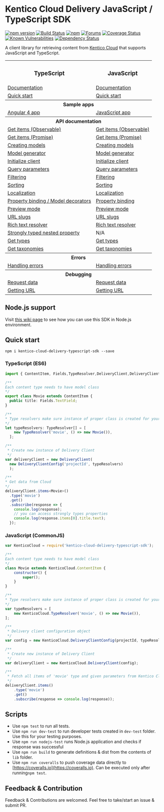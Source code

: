 # Kentico Cloud Delivery JavaScript / TypeScript SDK

[![npm version](https://badge.fury.io/js/kentico-cloud-delivery-typescript-sdk.svg)](https://www.npmjs.com/package/kentico-cloud-delivery-typescript-sdk)
[![Build Status](https://api.travis-ci.org/Enngage/KenticoCloudDeliveryTypeScriptSDK.svg?branch=master)](https://travis-ci.org/Enngage/KenticoCloudDeliveryTypeScriptSDK)
[![npm](https://img.shields.io/npm/dt/kentico-cloud-delivery-typescript-sdk.svg)](https://www.npmjs.com/package/kentico-cloud-delivery-typescript-sdk)
[![Forums](https://img.shields.io/badge/chat-on%20forums-orange.svg)](https://forums.kenticocloud.com)
[![Coverage Status](https://coveralls.io/repos/github/Enngage/KenticoCloudDeliveryTypeScriptSDK/badge.svg?branch=master)](https://coveralls.io/github/Enngage/KenticoCloudDeliveryTypeScriptSDK?branch=master)
[![Known Vulnerabilities](https://snyk.io/test/github/enngage/kenticoclouddeliverytypescriptsdk/badge.svg)](https://snyk.io/test/github/enngage/kenticoclouddeliverytypescriptsdk)
[![Dependency Status](https://dependencyci.com/github/Enngage/KenticoCloudDeliveryTypeScriptSDK/badge)](https://dependencyci.com/github/Enngage/KenticoCloudDeliveryTypeScriptSDK)

A client library for retrieving content from [Kentico Cloud](https://kenticocloud.com/) that supports JavaScript and TypeScript.

<table>
<tbody>
<tr>
<th><h3>TypeScript</h3></th><th><h3>JavaScript</h3></th>
</tr>
<tr>
<td><a href="https://github.com/Enngage/KenticoCloudDeliveryTypeScriptSDK/wiki/TypeScript-SDK">Documentation</a></td><td><a href="https://github.com/Enngage/KenticoCloudDeliveryTypeScriptSDK/wiki/JavaScript-SDK">Documentation</a></td>
</tr>
<tr>
<td><a href="https://github.com/Enngage/KenticoCloudDeliveryTypeScriptSDK/wiki/TypeScript-SDK#installation">Quick start</a></td><td><a href="https://github.com/Enngage/KenticoCloudDeliveryTypeScriptSDK/wiki/JavaScript-SDK#installation">Quick start</a></td>
</tr>
<tr>
<th colspan="2">Sample apps</th>
</tr>
<tr>
<td><a href="https://github.com/Enngage/KenticoCloudSampleAngularApp">Angular 4 app</a></td>
<td><a href="https://github.com/Enngage/KenticoCloudSampleJavascriptApp">JavaScript app</a></td>
</tr>
<tr>
<th colspan="2">API documentation</th>
</tr>
<tr>
<td><a href="https://github.com/Enngage/KenticoCloudDeliveryTypeScriptSDK/wiki/TypeScript-SDK#installation#getting-data-observable">Get items (Observable)</a></td><td><a href="https://github.com/Enngage/KenticoCloudDeliveryTypeScriptSDK/wiki/JavaScript-SDK#getting-data-observable">Get items (Observable)</a></td>
</tr>
<tr>
<td><a href="https://github.com/Enngage/KenticoCloudDeliveryTypeScriptSDK/wiki/TypeScript-SDK#getting-data-promise">Get items (Promise)</a></td><td><a href="https://github.com/Enngage/KenticoCloudDeliveryTypeScriptSDK/wiki/JavaScript-SDK#getting-data-promise">Get items (Promise)</a></td>
</tr>
<tr>
<td><a href="https://github.com/Enngage/KenticoCloudDeliveryTypeScriptSDK/wiki/TypeScript-SDK#creating-models">Creating models</a></td><td><a href="https://github.com/Enngage/KenticoCloudDeliveryTypeScriptSDK/wiki/JavaScript-SDK#creating-models">Creating models</a></td>
</tr>
<tr>
<td><a href="https://github.com/Enngage/KenticoCloudDeliveryTypeScriptSDK/wiki/TypeScript-SDK#dont-want-to-waste-time-creating-models-manually">Model generator</a></td><td><a href="https://github.com/Enngage/KenticoCloudDeliveryTypeScriptSDK/wiki/JavaScript-SDK#dont-want-to-waste-time-creating-models-manually">Model generator</a></td>
</tr>
<tr>
<td><a href="https://github.com/Enngage/KenticoCloudDeliveryTypeScriptSDK/wiki/TypeScript-SDK#initializing-deliveryclient">Initialize client</a></td><td><a href="https://github.com/Enngage/KenticoCloudDeliveryTypeScriptSDK/wiki/JavaScript-SDK#initializing-deliveryclient">Initialize client</a></td>
</tr>
<tr>
<td><a href="https://github.com/Enngage/KenticoCloudDeliveryTypeScriptSDK/wiki/TypeScript-SDK#using-query-parameters">Query parameters</a></td><td><a href="https://github.com/Enngage/KenticoCloudDeliveryTypeScriptSDK/wiki/JavaScript-SDK#using-query-parameters">Query parameters</a></td>
</tr>
<tr>
<td><a href="https://github.com/Enngage/KenticoCloudDeliveryTypeScriptSDK/wiki/TypeScript-SDK#filtering">Filtering</a></td><td><a href="https://github.com/Enngage/KenticoCloudDeliveryTypeScriptSDK/wiki/JavaScript-SDK#filtering">Filtering</a></td>
</tr>
<tr>
<td><a href="https://github.com/Enngage/KenticoCloudDeliveryTypeScriptSDK/wiki/TypeScript-SDK#sorting">Sorting</a></td><td><a href="https://github.com/Enngage/KenticoCloudDeliveryTypeScriptSDK/wiki/JavaScript-SDK#sorting">Sorting</a></td>
</tr>
<tr>
<td><a href="https://github.com/Enngage/KenticoCloudDeliveryTypeScriptSDK/wiki/TypeScript-SDK#getting-localized-items">Localization</a></td><td><a href="https://github.com/Enngage/KenticoCloudDeliveryTypeScriptSDK/wiki/JavaScript-SDK#getting-localized-items">Localization</a></td>
</tr>
<tr>
<td><a href="https://github.com/Enngage/KenticoCloudDeliveryTypeScriptSDK/wiki/TypeScript-SDK#property-binding-in-models">Property binding / Model decorators</a></td><td><a href="https://github.com/Enngage/KenticoCloudDeliveryTypeScriptSDK/wiki/JavaScript-SDK#property-binding-in-models">Property binding</a></td>
</tr>
<tr>
<td><a href="https://github.com/Enngage/KenticoCloudDeliveryTypeScriptSDK/wiki/TypeScript-SDK#preview-mode">Preview mode</a></td><td><a href="https://github.com/Enngage/KenticoCloudDeliveryTypeScriptSDK/wiki/JavaScript-SDK#preview-mode">Preview mode</a></td>
</tr>
<tr>
<td><a href="https://github.com/Enngage/KenticoCloudDeliveryTypeScriptSDK/wiki/TypeScript-SDK#url-slugs-links">URL slugs</a></td><td><a href="https://github.com/Enngage/KenticoCloudDeliveryTypeScriptSDK/wiki/JavaScript-SDK#url-slugs-links">URL slugs</a></td>
</tr>
<tr>
<td><a href="https://github.com/Enngage/KenticoCloudDeliveryTypeScriptSDK/wiki/TypeScript-SDK#resolving-modular-content-in-rich-text-fields">Rich text resolver</a></td><td><a href="https://github.com/Enngage/KenticoCloudDeliveryTypeScriptSDK/wiki/JavaScript-SDK#resolving-modular-content-in-rich-text-fields">Rich text resolver</a></td>
</tr>
<tr>
<td><a href="https://github.com/Enngage/KenticoCloudDeliveryTypeScriptSDK/wiki/TypeScript-SDK#strongly-typed-nested-property">Strongly typed nested property</a></td><td>N/A</td>
</tr>

<tr>
<td><a href="https://github.com/Enngage/KenticoCloudDeliveryTypeScriptSDK/wiki/TypeScript-SDK#getting-content-types">Get types</a></td><td><a href="https://github.com/Enngage/KenticoCloudDeliveryTypeScriptSDK/wiki/JavaScript-SDK#getting-content-types">Get types</a></td>
</tr>

<tr>
<td><a href="https://github.com/Enngage/KenticoCloudDeliveryTypeScriptSDK/wiki/TypeScript-SDK#working-with-taxonomies">Get taxonomies</a></td><td><a href="https://github.com/Enngage/KenticoCloudDeliveryTypeScriptSDK/wiki/JavaScript-SDK#working-with-taxonomies">Get taxonomies</a></td>
</tr>
<tr>
<th colspan="2">Errors</th>
</tr>
<tr>
<td><a href="https://github.com/Enngage/KenticoCloudDeliveryTypeScriptSDK/wiki/TypeScript-SDK#handling-errors">Handling errors</a></td><td><a href="https://github.com/Enngage/KenticoCloudDeliveryTypeScriptSDK/wiki/JavaScript-SDK#handling-errors">Handling errors</a></td>
</tr>
<tr>
<th colspan="2">Debugging</th>
</tr>
<tr>
<td><a href="https://github.com/Enngage/KenticoCloudDeliveryTypeScriptSDK/wiki/TypeScript-SDK#accessing-request-data">Request data</a></td><td><a href="https://github.com/Enngage/KenticoCloudDeliveryTypeScriptSDK/wiki/JavaScript-SDK#accessing-request-data">Request data</a></td>
</tr>
<tr>
<td><a href="https://github.com/Enngage/KenticoCloudDeliveryTypeScriptSDK/wiki/TypeScript-SDK#installation#getting-url-of-a-query">Getting URL</a></td><td><a href="https://github.com/Enngage/KenticoCloudDeliveryTypeScriptSDK/wiki/JavaScript-SDK#getting-url-of-a-query">Getting URL</a></td>
</tr>
</tbody>
</table>

## Node.js support

Visit <a href="https://github.com/Enngage/KenticoCloudDeliveryTypeScriptSDK/wiki/Use-in-Node.js">this wiki page</a> to see how you can use this SDK in Node.js environment.

## Quick start

```
npm i kentico-cloud-delivery-typescript-sdk --save
```

### TypeScript (ES6)

```typescript
import { ContentItem, Fields,TypeResolver,DeliveryClient,DeliveryClientConfig } from 'kentico-cloud-delivery-typescript-sdk';

/**
Each content type needs to have model class
*/
export class Movie extends ContentItem {
  public title: Fields.TextField;
}

/**
* Type resolvers make sure instance of proper class is created for your content types
*/
let typeResolvers: TypeResolver[] = [
    new TypeResolver('movie', () => new Movie()),
  ];

/**
 * Create new instance of Delivery Client
 */
var deliveryClient = new DeliveryClient(
  new DeliveryClientConfig('projectId', typeResolvers)
  );

/**
* Get data from Cloud
*/
deliveryClient.items<Movie>()
  .type('movie')
  .get()
  .subscribe(response => {
    console.log(response);
    // you can access strongly types properties
    console.log(response.items[0].title.text);
  });
```
### JavaScript (CommonJS)

```javascript
var KenticoCloud = require('kentico-cloud-delivery-typescript-sdk');

/**
Each content type needs to have model class
*/
class Movie extends KenticoCloud.ContentItem {
    constructor() {
        super();
    }
}

/**
* Type resolvers make sure instance of proper class is created for your content types
*/
var typeResolvers = [
    new KenticoCloud.TypeResolver('movie', () => new Movie()),
];

/**
 * Delivery client configuration object
 */
var config = new KenticoCloud.DeliveryClientConfig(projectId, typeResolvers);

/**
 * Create new instance of Delivery Client
 */
var deliveryClient = new KenticoCloud.DeliveryClient(config);

/**
 * Fetch all items of 'movie' type and given parameters from Kentico Cloud
 */
deliveryClient.items()
    .type('movie')
    .get()
    .subscribe(response => console.log(response));
```


## Scripts

- Use `npm test` to run all tests.
- Use `npm run dev-test` to run developer tests created in `dev-test` folder. Use this for your testing purposes.
- Use `npm run nodejs-test` runs Node.js application and checks if response was successful
- Use `npm run build` to generate definitions & dist from the contents of `lib` folder.
- Use `npm run coveralls` to push coverage data directly to [https://coveralls.io](https://coveralls.io). Can be executed only after running`npm test`.

## Feedback & Contribution

Feedback & Contributions are welcomed. Feel free to take/start an issue & submit PR.

